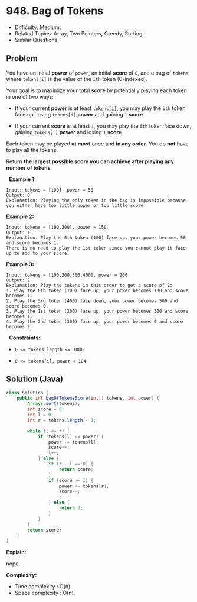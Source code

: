 # 948. Bag of Tokens

- Difficulty: Medium.
- Related Topics: Array, Two Pointers, Greedy, Sorting.
- Similar Questions: .

## Problem

You have an initial **power** of ```power```, an initial **score** of ```0```, and a bag of ```tokens``` where ```tokens[i]``` is the value of the ```ith``` token (0-indexed).

Your goal is to maximize your total **score** by potentially playing each token in one of two ways:


	
- If your current **power** is at least ```tokens[i]```, you may play the ```ith``` token face up, losing ```tokens[i]``` **power** and gaining ```1``` **score**.
	
- If your current **score** is at least ```1```, you may play the ```ith``` token face down, gaining ```tokens[i]``` **power** and losing ```1``` **score**.


Each token may be played **at most** once and **in any order**. You do **not** have to play all the tokens.

Return **the largest possible **score** you can achieve after playing any number of tokens**.

 
**Example 1:**

```
Input: tokens = [100], power = 50
Output: 0
Explanation: Playing the only token in the bag is impossible because you either have too little power or too little score.
```

**Example 2:**

```
Input: tokens = [100,200], power = 150
Output: 1
Explanation: Play the 0th token (100) face up, your power becomes 50 and score becomes 1.
There is no need to play the 1st token since you cannot play it face up to add to your score.
```

**Example 3:**

```
Input: tokens = [100,200,300,400], power = 200
Output: 2
Explanation: Play the tokens in this order to get a score of 2:
1. Play the 0th token (100) face up, your power becomes 100 and score becomes 1.
2. Play the 3rd token (400) face down, your power becomes 500 and score becomes 0.
3. Play the 1st token (200) face up, your power becomes 300 and score becomes 1.
4. Play the 2nd token (300) face up, your power becomes 0 and score becomes 2.
```

 
**Constraints:**


	
- ```0 <= tokens.length <= 1000```
	
- ```0 <= tokens[i], power < 104```



## Solution (Java)

```java
class Solution {
    public int bagOfTokensScore(int[] tokens, int power) {
        Arrays.sort(tokens);
        int score = 0;
        int l = 0;
        int r = tokens.length - 1;

        while (l <= r) {
            if (tokens[l] <= power) {
                power -= tokens[l];
                score++;
                l++;
            } else {
                if (r - l == 0) {
                    return score;
                }
                if (score >= 1) {
                    power += tokens[r];
                    score--;
                    r--;
                } else {
                    return 0;
                }
            }
        }
        return score;
    }
}
```

**Explain:**

nope.

**Complexity:**

* Time complexity : O(n).
* Space complexity : O(n).

